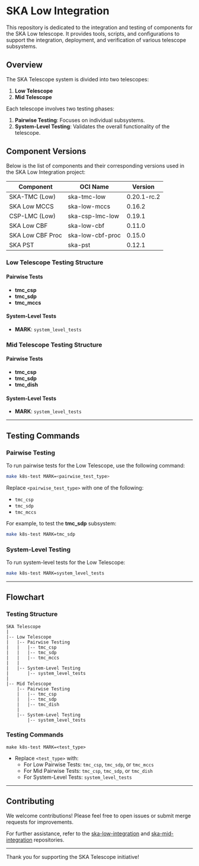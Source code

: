 # SKA Low Integration

This repository is dedicated to the integration and testing of components for the SKA Low telescope. It provides tools, scripts, and configurations to support the integration, deployment, and verification of various telescope subsystems.






## Overview
The SKA Telescope system is divided into two telescopes:

1. **Low Telescope**
2. **Mid Telescope**

Each telescope involves two testing phases:

1. **Pairwise Testing**: Focuses on individual subsystems.
2. **System-Level Testing**: Validates the overall functionality of the telescope.


## Component Versions

Below is the list of components and their corresponding versions used in the SKA Low Integration project:

| Component                | OCI Name                     | Version       |
|--------------------------|------------------------------|---------------|
| SKA-TMC (Low)            | ska-tmc-low                  | 0.20.1-rc.2   |
| SKA Low MCCS             | ska-low-mccs                 | 0.16.2        |
| CSP-LMC (Low)            | ska-csp-lmc-low              | 0.19.1        |
| SKA Low CBF              | ska-low-cbf                  | 0.11.0        |
| SKA Low CBF Proc         | ska-low-cbf-proc             | 0.15.0        |
| SKA PST                  | ska-pst                      | 0.12.1        |


### Low Telescope Testing Structure
#### Pairwise Tests
- **tmc_csp**
- **tmc_sdp**
- **tmc_mccs**

#### System-Level Tests
- **MARK**: `system_level_tests`

### Mid Telescope Testing Structure
#### Pairwise Tests
- **tmc_csp**
- **tmc_sdp**
- **tmc_dish**

#### System-Level Tests
- **MARK**: `system_level_tests`

---

## Testing Commands

### Pairwise Testing
To run pairwise tests for the Low Telescope, use the following command:

```bash
make k8s-test MARK=<pairwise_test_type>
```
Replace `<pairwise_test_type>` with one of the following:
- `tmc_csp`
- `tmc_sdp`
- `tmc_mccs`

For example, to test the **tmc_sdp** subsystem:

```bash
make k8s-test MARK=tmc_sdp
```

### System-Level Testing
To run system-level tests for the Low Telescope:

```bash
make k8s-test MARK=system_level_tests
```

---

## Flowchart

### Testing Structure

```plaintext
SKA Telescope
|
|-- Low Telescope
|   |-- Pairwise Testing
|   |   |-- tmc_csp
|   |   |-- tmc_sdp
|   |   |-- tmc_mccs
|   |
|   |-- System-Level Testing
|       |-- system_level_tests
|
|-- Mid Telescope
    |-- Pairwise Testing
    |   |-- tmc_csp
    |   |-- tmc_sdp
    |   |-- tmc_dish
    |
    |-- System-Level Testing
        |-- system_level_tests
```

### Testing Commands
```plaintext
make k8s-test MARK=<test_type>
```
- Replace `<test_type>` with:
  - For Low Pairwise Tests: `tmc_csp`, `tmc_sdp`, or `tmc_mccs`
  - For Mid Pairwise Tests: `tmc_csp`, `tmc_sdp`, or `tmc_dish`
  - For System-Level Tests: `system_level_tests`

---

## Contributing
We welcome contributions! Please feel free to open issues or submit merge requests for improvements.

For further assistance, refer to the [ska-low-integration](https://gitlab.com/ska-telescope/ska-low-integration) and [ska-mid-integration](https://gitlab.com/ska-telescope/ska-mid-integration) repositories.

---

Thank you for supporting the SKA Telescope initiative!

